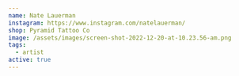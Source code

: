```yaml
---
name: Nate Lauerman
instagram: https://www.instagram.com/natelauerman/
shop: Pyramid Tattoo Co
image: /assets/images/screen-shot-2022-12-20-at-10.23.56-am.png
tags:
  - artist
active: true
---
```

